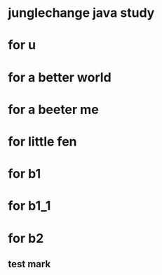 # junglechange java study
# for u
# for a better world
# for a beeter me
# for little fen


# for b1
# for b1_1
# for b2
## test mark
